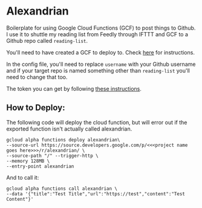 # Alexandrian

Boilerplate for using Google Cloud Functions (GCF) to post things to Github.
I use it to shuttle my reading list from Feedly through IFTTT and GCF
to a Github repo called `reading-list`.

You'll need to have created a GCF to deploy to.
Check [here](https://cloud.google.com/functions/docs/how-to) for instructions.

In the config file, you'll need to replace `username` with your Github username
and if your target repo is named something other than `reading-list`
you'll need to change that too.

The token you can get by following [these instructions](https://help.github.com/articles/creating-a-personal-access-token-for-the-command-line/).

## How to Deploy:

The following code will deploy the cloud function,
but will error out if the exported function isn't actually called
alexandrian.

```
gcloud alpha functions deploy alexandrian\
--source-url https://source.developers.google.com/p/<<<project name goes here>>>/r/alexandrian/ \
--source-path "/" --trigger-http \
--memory 128MB \
--entry-point alexandrian
```
And to call it:
```
gcloud alpha functions call alexandrian \
--data '{"title":"Test Title","url":"https://test","content":"Test Content"}'
```
